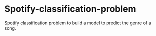 # Spotify-classification-problem
Spotify classification problem to build a model to predict the genre of a song.
